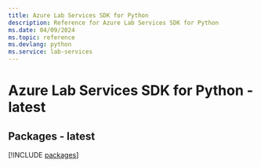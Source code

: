 ```yaml
---
title: Azure Lab Services SDK for Python
description: Reference for Azure Lab Services SDK for Python
ms.date: 04/09/2024
ms.topic: reference
ms.devlang: python
ms.service: lab-services
---
```

# Azure Lab Services SDK for Python - latest
## Packages - latest
[!INCLUDE [packages](lab-services-index.md)]